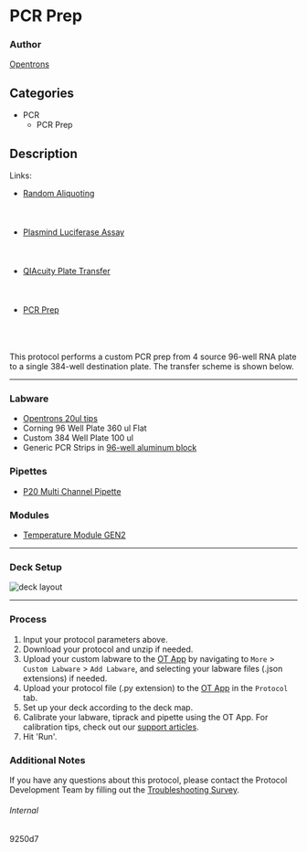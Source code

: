 # PCR Prep

### Author
[Opentrons](https://opentrons.com/)



## Categories
* PCR
	* PCR Prep

## Description

Links:
* [Random Aliquoting](./925d07-cp)
<br></br>
<br></br>
* [Plasmind Luciferase Assay](./925d07-pla)
<br></br>
<br></br>
* [QIAcuity Plate Transfer](./925d07-q)
<br></br>
<br></br>
* [PCR Prep](./925d07-v3)
<br></br>
<br></br>

This protocol performs a custom PCR prep from 4 source 96-well RNA plate to a single 384-well destination plate. The transfer scheme is shown below.

---

### Labware
* [Opentrons 20ul tips](https://shop.opentrons.com/collections/opentrons-tips)
* Corning 96 Well Plate 360 ul Flat
* Custom 384 Well Plate 100 ul
* Generic PCR Strips in [96-well aluminum block](https://shop.opentrons.com/collections/hardware-modules/products/aluminum-block-set)

### Pipettes
* [P20 Multi Channel Pipette](https://shop.opentrons.com/collections/ot-2-robot/products/8-channel-electronic-pipette)

### Modules
* [Temperature Module GEN2](https://shop.opentrons.com/collections/hardware-modules/products/tempdeck)

---

### Deck Setup
![deck layout](https://opentrons-protocol-library-website.s3.us-east-1.amazonaws.com/custom-README-images/925d07/deck.png?versionId=qLdqfwXnxAUL.Q0DsCMwQD4t37oqX96S&response-content-disposition=inline&X-Amz-Security-Token=IQoJb3JpZ2luX2VjEHkaCXVzLWVhc3QtMiJIMEYCIQDh2SuhUJrAbGVRHxOnqIYvsuoX24YLUMskYfu4dDbVDQIhAN7JMJvSaDkV8ahLnkw1%2FxG2YmkjtwszFEmpJ7nm6M3QKogDCJL%2F%2F%2F%2F%2F%2F%2F%2F%2F%2FwEQAxoMNDgwMDM0NzU4NjkxIgwP%2F8LEp6TeMPVl7Pgq3ALlyIR0p8yxAJOfNvoGleOs1edmgGEByFqDf0VYNkqBGMarkQZNcYqipaQxF82afh5lA2ck4RXMPj9xRq%2FKTHAE0xigIYUkGOJgqjxkilNgCakvGI4ILdjzEjIKuuDYMwfHdR7VS%2BuADUjTY9ZvpeQkktrsMzwgD%2BLk9hcMbkRWNWPea3AlmgNAgoq%2BSLbIMFHtd99DTf8N1OKqum6omteVXWoTWH0hUXMeLZyQ9gQZZ0%2F22e8Mh3DRE3%2FdLjh92m%2Brm8o1TKBMB0hPDrCv1zKm2%2BCSAuHoxODgb4W0RyEBiJGwH%2Be%2F1ZLu%2FnYsrLC0UGXZsArBYSosyszPchnlnSrguA%2F5p%2FKW0yWb%2FL%2Bkqcg%2F%2F%2F4%2Bh5iZ1SycKFvgMC7Ma%2Bcp6IBOozTpLVBeU6jEP1VeIEAeBxNF0QmUeiUwDQ3OIH0bKBQlOdOdbc0qHgD9u9nEvTv877odHjbVhxowmuPXlQY6sgLOeJ6t17RfHSgszFXMyppkhwCibNOx3c26ou3XM%2Fretauca%2BKovLWZlRtPrggxliFJeVUlXqV7k3dpC4XhwJeuybmcA8FaPvz%2FsHKm0zmLRpqmpp438rs8AXDuJNbp%2BHoPhTcc4AjAfq0xyrhY07VU%2FAAn0B2%2FdwDB1cuRrf4rt4iQeeFhGuC8AuMVnOcVAW2ORvqll067lcYUyWLzt5Nit7ncgG1V9tgKA0bZ2ZEIxciJRbMhmYtj%2BqwgxVymSmeb11q6LJMH0acrJTnXJJYiWHZ%2BAFPXDHN%2FKhLimqc9OPDJs9n8BwXZsJ78K0Hwk6u1HBm1grrKHyrPT%2F4gNcCUG0%2Bpc6Eh6ZS9JrPvq3KAy8%2F1jKrHFhNnLoCsQAhnt8tvWtoQCFWC4jXDEMCDwf2ZtZM%3D&X-Amz-Algorithm=AWS4-HMAC-SHA256&X-Amz-Date=20220624T172242Z&X-Amz-SignedHeaders=host&X-Amz-Expires=300&X-Amz-Credential=ASIAW7RCNEARRJXZPZ64%2F20220624%2Fus-east-1%2Fs3%2Faws4_request&X-Amz-Signature=6b9bc0f27c223ed652b90a98e00fb9172f72b014445bdcdd94899779d50109d3)

---

### Process
1. Input your protocol parameters above.
2. Download your protocol and unzip if needed.
3. Upload your custom labware to the [OT App](https://opentrons.com/ot-app) by navigating to `More` > `Custom Labware` > `Add Labware`, and selecting your labware files (.json extensions) if needed.
4. Upload your protocol file (.py extension) to the [OT App](https://opentrons.com/ot-app) in the `Protocol` tab.
5. Set up your deck according to the deck map.
6. Calibrate your labware, tiprack and pipette using the OT App. For calibration tips, check out our [support articles](https://support.opentrons.com/en/collections/1559720-guide-for-getting-started-with-the-ot-2).
7. Hit 'Run'.

### Additional Notes
If you have any questions about this protocol, please contact the Protocol Development Team by filling out the [Troubleshooting Survey](https://protocol-troubleshooting.paperform.co/).

###### Internal
9250d7
